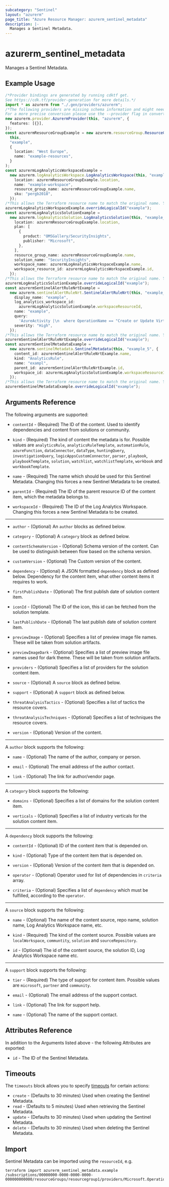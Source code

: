 ```yaml
---
subcategory: "Sentinel"
layout: "azurerm"
page_title: "Azure Resource Manager: azurerm_sentinel_metadata"
description: |-
  Manages a Sentinel Metadata.
---
```


# azurerm\_sentinel\_metadata

Manages a Sentinel Metadata.

## Example Usage

```typescript
/*Provider bindings are generated by running cdktf get.
See https://cdk.tf/provider-generation for more details.*/
import * as azurerm from "./.gen/providers/azurerm";
/*The following providers are missing schema information and might need manual adjustments to synthesize correctly: azurerm.
For a more precise conversion please use the --provider flag in convert.*/
new azurerm.provider.AzurermProvider(this, "azurerm", {
  features: [{}],
});
const azurermResourceGroupExample = new azurerm.resourceGroup.ResourceGroup(
  this,
  "example",
  {
    location: "West Europe",
    name: "example-resources",
  }
);
const azurermLogAnalyticsWorkspaceExample =
  new azurerm.logAnalyticsWorkspace.LogAnalyticsWorkspace(this, "example_2", {
    location: azurermResourceGroupExample.location,
    name: "example-workspace",
    resource_group_name: azurermResourceGroupExample.name,
    sku: "pergb2018",
  });
/*This allows the Terraform resource name to match the original name. You can remove the call if you don't need them to match.*/
azurermLogAnalyticsWorkspaceExample.overrideLogicalId("example");
const azurermLogAnalyticsSolutionExample =
  new azurerm.logAnalyticsSolution.LogAnalyticsSolution(this, "example_3", {
    location: azurermResourceGroupExample.location,
    plan: [
      {
        product: "OMSGallery/SecurityInsights",
        publisher: "Microsoft",
      },
    ],
    resource_group_name: azurermResourceGroupExample.name,
    solution_name: "SecurityInsights",
    workspace_name: azurermLogAnalyticsWorkspaceExample.name,
    workspace_resource_id: azurermLogAnalyticsWorkspaceExample.id,
  });
/*This allows the Terraform resource name to match the original name. You can remove the call if you don't need them to match.*/
azurermLogAnalyticsSolutionExample.overrideLogicalId("example");
const azurermSentinelAlertRuleNrtExample =
  new azurerm.sentinelAlertRuleNrt.SentinelAlertRuleNrt(this, "example_4", {
    display_name: "example",
    log_analytics_workspace_id:
      azurermLogAnalyticsSolutionExample.workspaceResourceId,
    name: "example",
    query:
      'AzureActivity |\n  where OperationName == "Create or Update Virtual Machine" or OperationName =="Create Deployment" |\n  where ActivityStatus == "Succeeded" |\n  make-series dcount(ResourceId) default=0 on EventSubmissionTimestamp in range(ago(7d), now(), 1d) by Caller\n',
    severity: "High",
  });
/*This allows the Terraform resource name to match the original name. You can remove the call if you don't need them to match.*/
azurermSentinelAlertRuleNrtExample.overrideLogicalId("example");
const azurermSentinelMetadataExample =
  new azurerm.sentinelMetadata.SentinelMetadata(this, "example_5", {
    content_id: azurermSentinelAlertRuleNrtExample.name,
    kind: "AnalyticsRule",
    name: "exampl",
    parent_id: azurermSentinelAlertRuleNrtExample.id,
    workspace_id: azurermLogAnalyticsSolutionExample.workspaceResourceId,
  });
/*This allows the Terraform resource name to match the original name. You can remove the call if you don't need them to match.*/
azurermSentinelMetadataExample.overrideLogicalId("example");

```

## Arguments Reference

The following arguments are supported:

*   `contentId` - (Required) The ID of the content. Used to identify dependencies and content from solutions or community.

*   `kind` - (Required) The kind of content the metadata is for. Possible values are `analyticsRule`, `analyticsRuleTemplate`, `automationRule`, `azureFunction`, `dataConnector`, `dataType`, `huntingQuery`, `investigationQuery`, `logicAppsCustomConnector`, `parser`, `playbook`, `playbookTemplate`, `solution`, `watchlist`, `watchlistTemplate`, `workbook` and `workbookTemplate`.

*   `name` - (Required) The name which should be used for this Sentinel Metadata. Changing this forces a new Sentinel Metadata to be created.

*   `parentId` - (Required) The ID of the parent resource ID of the content item, which the metadata belongs to.

*   `workspaceId` - (Required) The ID of the Log Analytics Workspace. Changing this forces a new Sentinel Metadata to be created.

***

*   `author` - (Optional) An `author` blocks as defined below.

*   `category` - (Optional) A `category` block as defined below.

*   `contentSchemaVersion` - (Optional) Schema version of the content. Can be used to distinguish between flow based on the schema version.

*   `customVersion` - (Optional) The Custom version of the content.

*   `dependency` - (Optional) A JSON formatted `dependency` block as defined below. Dependency for the content item, what other content items it requires to work.

*   `firstPublishDate` - (Optional) The first publish date of solution content item.

*   `iconId` - (Optional) The ID of the icon, this id can be fetched from the solution template.

*   `lastPublishDate` - (Optional) The last publish date of solution content item.

*   `previewImage` - (Optional) Specifies a list of preview image file names. These will be taken from solution artifacts.

*   `previewImageDark` - (Optional) Specifies a list of preview image file names used for dark theme. These will be taken from solution artifacts.

*   `providers` - (Optional) Specifies a list of providers for the solution content item.

*   `source` - (Optional) A `source` block as defined below.

*   `support` - (Optional) A `support` block as defined below.

*   `threatAnalysisTactics` - (Optional) Specifies a list of tactics the resource covers.

*   `threatAnalysisTechniques` - (Optional) Specifies a list of techniques the resource covers.

*   `version` - (Optional) Version of the content.

***

A `author` block supports the following:

*   `name` - (Optional) The name of the author, company or person.

*   `email` - (Optional) The email address of the author contact.

*   `link` - (Optional) The link for author/vendor page.

***

A `category` block supports the following:

*   `domains` - (Optional) Specifies a list of domains for the solution content item.

*   `verticals` - (Optional) Specifies a list of industry verticals for the solution content item.

***

A `dependency` block supports the following:

*   `contentId` - (Optional) ID of the content item that is depended on.

*   `kind` - (Optional) Type of the content item that is depended on.

*   `version` - (Optional) Version of the content item that is depended on.

*   `operator` - (Optional) Operator used for list of dependencies in `criteria` array.

*   `criteria` - (Optional) Specifies a list of `dependency` which must be fulfilled, according to the `operator`.

***

A `source` block supports the following:

*   `name` - (Optional) The name of the content source, repo name, solution name, Log Analytics Workspace name, etc.

*   `kind` - (Required) The kind of the content source. Possible values are `localWorkspace`, `communtity`, `solution` and `sourceRepository`.

*   `id` - (Optional) The id of the content source, the solution ID, Log Analytics Workspace name etc.

***

A `support` block supports the following:

*   `tier` - (Required) The type of support for content item. Possible values are `microsoft`, `partner` and `community`.

*   `email` - (Optional) The email address of the support contact.

*   `link` - (Optional) The link for support help.

*   `name` - (Optional) The name of the support contact.

## Attributes Reference

In addition to the Arguments listed above - the following Attributes are exported:

* `id` - The ID of the Sentinel Metadata.

## Timeouts

The `timeouts` block allows you to specify [timeouts](https://www.terraform.io/language/resources/syntax#operation-timeouts) for certain actions:

* `create` - (Defaults to 30 minutes) Used when creating the Sentinel Metadata.
* `read` - (Defaults to 5 minutes) Used when retrieving the Sentinel Metadata.
* `update` - (Defaults to 30 minutes) Used when updating the Sentinel Metadata.
* `delete` - (Defaults to 30 minutes) Used when deleting the Sentinel Metadata.

## Import

Sentinel Metadata can be imported using the `resourceId`, e.g.

```shell
terraform import azurerm_sentinel_metadata.example /subscriptions/00000000-0000-0000-0000-000000000000/resourceGroups/resourcegroup1/providers/Microsoft.OperationalInsights/workspaces/workspace1/providers/Microsoft.SecurityInsights/metadata/metadata1
```
